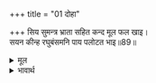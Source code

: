 +++
title = "01 दोहा"

+++
सिय सुमन्त्र भ्राता सहित कन्द मूल फल खाइ।  
सयन कीन्ह रघुबंसमनि पाय पलोटत भाइ॥89॥  

<details><summary>मूल</summary>

सिय सुमन्त्र भ्राता सहित कन्द मूल फल खाइ।  
सयन कीन्ह रघुबंसमनि पाय पलोटत भाइ॥89॥  
</details>

<details><summary>भावार्थ</summary>

सीताजी, सुमन्त्रजी और भाई लक्ष्मणजी सहित कन्द-मूल-फल खाकर रघुकुल मणि श्री रामचन्द्रजी लेट गए। भाई लक्ष्मणजी उनके पैर दबाने लगे॥89॥  
</details>



